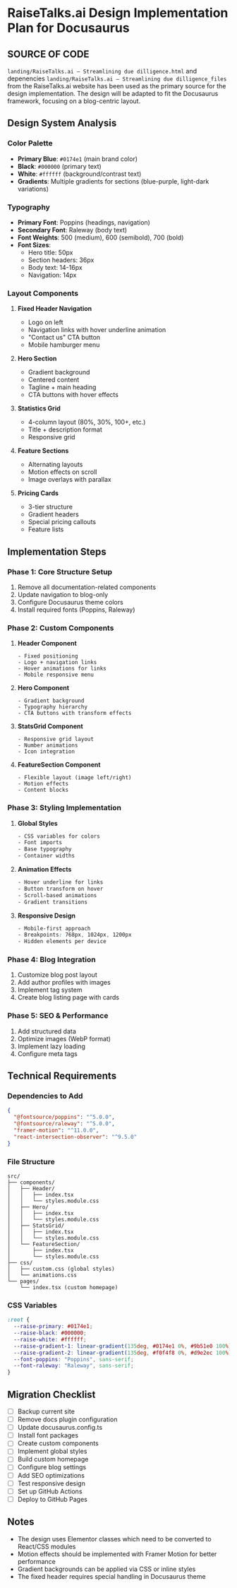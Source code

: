 # RaiseTalks.ai Design Implementation Plan for Docusaurus

## SOURCE OF CODE

`landing/RaiseTalks.ai – Streamlining due dilligence.html` and depenencies `landing/RaiseTalks.ai – Streamlining due dilligence_files` from the RaiseTalks.ai website has been used as the primary source for the design implementation. The design will be adapted to fit the Docusaurus framework, focusing on a blog-centric layout.

## Design System Analysis

### Color Palette

- **Primary Blue**: `#0174e1` (main brand color)
- **Black**: `#000000` (primary text)
- **White**: `#ffffff` (background/contrast text)
- **Gradients**: Multiple gradients for sections (blue-purple, light-dark variations)

### Typography

- **Primary Font**: Poppins (headings, navigation)
- **Secondary Font**: Raleway (body text)
- **Font Weights**: 500 (medium), 600 (semibold), 700 (bold)
- **Font Sizes**:
  - Hero title: 50px
  - Section headers: 36px
  - Body text: 14-16px
  - Navigation: 14px

### Layout Components

1. **Fixed Header Navigation**

   - Logo on left
   - Navigation links with hover underline animation
   - "Contact us" CTA button
   - Mobile hamburger menu

2. **Hero Section**

   - Gradient background
   - Centered content
   - Tagline + main heading
   - CTA buttons with hover effects

3. **Statistics Grid**

   - 4-column layout (80%, 30%, 100+, etc.)
   - Title + description format
   - Responsive grid

4. **Feature Sections**

   - Alternating layouts
   - Motion effects on scroll
   - Image overlays with parallax

5. **Pricing Cards**
   - 3-tier structure
   - Gradient headers
   - Special pricing callouts
   - Feature lists

## Implementation Steps

### Phase 1: Core Structure Setup

1. Remove all documentation-related components
2. Update navigation to blog-only
3. Configure Docusaurus theme colors
4. Install required fonts (Poppins, Raleway)

### Phase 2: Custom Components

1. **Header Component**

   ```tsx
   - Fixed positioning
   - Logo + navigation links
   - Hover animations for links
   - Mobile responsive menu
   ```

2. **Hero Component**

   ```tsx
   - Gradient background
   - Typography hierarchy
   - CTA buttons with transform effects
   ```

3. **StatsGrid Component**

   ```tsx
   - Responsive grid layout
   - Number animations
   - Icon integration
   ```

4. **FeatureSection Component**
   ```tsx
   - Flexible layout (image left/right)
   - Motion effects
   - Content blocks
   ```

### Phase 3: Styling Implementation

1. **Global Styles**

   ```css
   - CSS variables for colors
   - Font imports
   - Base typography
   - Container widths
   ```

2. **Animation Effects**

   ```css
   - Hover underline for links
   - Button transform on hover
   - Scroll-based animations
   - Gradient transitions
   ```

3. **Responsive Design**
   ```css
   - Mobile-first approach
   - Breakpoints: 768px, 1024px, 1200px
   - Hidden elements per device
   ```

### Phase 4: Blog Integration

1. Customize blog post layout
2. Add author profiles with images
3. Implement tag system
4. Create blog listing page with cards

### Phase 5: SEO & Performance

1. Add structured data
2. Optimize images (WebP format)
3. Implement lazy loading
4. Configure meta tags

## Technical Requirements

### Dependencies to Add

```json
{
  "@fontsource/poppins": "^5.0.0",
  "@fontsource/raleway": "^5.0.0",
  "framer-motion": "^11.0.0",
  "react-intersection-observer": "^9.5.0"
}
```

### File Structure

```
src/
├── components/
│   ├── Header/
│   │   ├── index.tsx
│   │   └── styles.module.css
│   ├── Hero/
│   │   ├── index.tsx
│   │   └── styles.module.css
│   ├── StatsGrid/
│   │   ├── index.tsx
│   │   └── styles.module.css
│   └── FeatureSection/
│       ├── index.tsx
│       └── styles.module.css
├── css/
│   ├── custom.css (global styles)
│   └── animations.css
└── pages/
    └── index.tsx (custom homepage)
```

### CSS Variables

```css
:root {
  --raise-primary: #0174e1;
  --raise-black: #000000;
  --raise-white: #ffffff;
  --raise-gradient-1: linear-gradient(135deg, #0174e1 0%, #9b51e0 100%);
  --raise-gradient-2: linear-gradient(135deg, #f0f4f8 0%, #d9e2ec 100%);
  --font-poppins: "Poppins", sans-serif;
  --font-raleway: "Raleway", sans-serif;
}
```

## Migration Checklist

- [ ] Backup current site
- [ ] Remove docs plugin configuration
- [ ] Update docusaurus.config.ts
- [ ] Install font packages
- [ ] Create custom components
- [ ] Implement global styles
- [ ] Build custom homepage
- [ ] Configure blog settings
- [ ] Add SEO optimizations
- [ ] Test responsive design
- [ ] Set up GitHub Actions
- [ ] Deploy to GitHub Pages

## Notes

- The design uses Elementor classes which need to be converted to React/CSS modules
- Motion effects should be implemented with Framer Motion for better performance
- Gradient backgrounds can be applied via CSS or inline styles
- The fixed header requires special handling in Docusaurus theme
